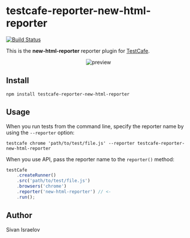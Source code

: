 # testcafe-reporter-new-html-reporter
[![Build Status](https://travis-ci.org/sivanisentinel/testcafe-reporter-new-html-reporter.svg)](https://travis-ci.org/sivanisentinel/testcafe-reporter-new-html-reporter)

This is the **new-html-reporter** reporter plugin for [TestCafe](http://devexpress.github.io/testcafe).

<p align="center">
    <img src="https://raw.github.com/sivanisentinel/testcafe-reporter-new-html-reporter/master/media/preview.png" alt="preview" />
</p>

## Install

```
npm install testcafe-reporter-new-html-reporter
```

## Usage

When you run tests from the command line, specify the reporter name by using the `--reporter` option:

```
testcafe chrome 'path/to/test/file.js' --reporter testcafe-reporter-new-html-reporter
```


When you use API, pass the reporter name to the `reporter()` method:

```js
testCafe
    .createRunner()
    .src('path/to/test/file.js')
    .browsers('chrome')
    .reporter('new-html-reporter') // <-
    .run();
```

## Author
Sivan Israelov 
